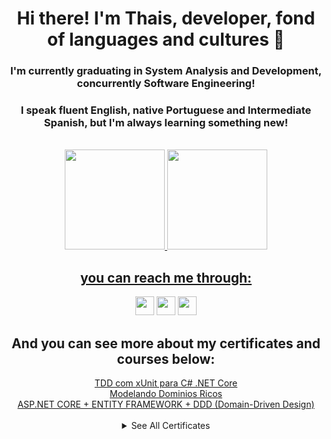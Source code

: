 <div align="center">
  <h1> Hi there! I'm Thais, developer, fond of languages and cultures 👋 </h1>
   <h3 > I'm currently graduating in System Analysis and Development, concurrently Software Engineering! </h3>
  <h3 > I speak fluent English, native Portuguese and Intermediate Spanish, but I'm always learning something new! </h3>
</div>
<div align="center"><br>
  <a href="https://github.com/ThaisAbreuCarvalho">
  <img height="160em" src="https://awesome-github-stats.azurewebsites.net/user-stats/ThaisAbreuCarvalho?cardType=github&theme=great-gatsby"/>
  <img height="160em" src="https://github-readme-stats.vercel.app/api/top-langs/?username=ThaisAbreuCarvalho&layout=compact&langs_count=7&theme=great-gatsby"/>
</div>
<div style="display: inline_block" align="center">
 
  <h2>you can reach me through: </h2>
  <a  href="https://www.linkedin.com/in/thais-carvalho-9776a2199/"><img height="30em" src="https://img.shields.io/badge/LinkedIn-0077B5?style=for-the-badge&logo=linkedin&logoColor=white"/></a>
  <a  href="mailto:thaisabreucarvalho@gmail.com"><img height="30em" src="https://img.shields.io/badge/Gmail-D14836?style=for-the-badge&logo=gmail&logoColor=white"/></a>
  <a  href="https://api.whatsapp.com/send?phone=5541987180623"><img height="30em" src="https://img.shields.io/badge/WhatsApp-25D366?style=for-the-badge&logo=whatsapp&logoColor=white"/></a>
</div>
  <div style="display: inline_block" align="center">
     <h2>And you can see more about my certificates and courses below: </h2>
      <a href="https://github.com/ThaisAbreuCarvalho/ThaisAbreuCarvalho/blob/main/certficados/TDD%20com%20xUnit%20para%20C%23%20.NET%20Core.pdf">TDD com xUnit para C# .NET Core</a><br>
     <a href="https://github.com/ThaisAbreuCarvalho/ThaisAbreuCarvalho/blob/main/certficados/RichDomainModeling.pdf">Modelando Dominios Ricos</a><br>
    <a href="https://github.com/ThaisAbreuCarvalho/ThaisAbreuCarvalho/blob/main/certficados/ASP.NET%20CORE%20%2B%20ENTITY%20FRAMEWORK%20%2B%20DDD%20(Domain-Driven%20Design).pdf">ASP.NET CORE + ENTITY FRAMEWORK + DDD (Domain-Driven Design)</a><br>
    <br>
    <details>
    <summary>See All Certificates</summary>   
       <a href=" https://github.com/ThaisAbreuCarvalho/ThaisAbreuCarvalho/blob/main/certficados/Refatorando%20para%20testes%20de%20unidade.pdf">Refatorando para testes de unidades</a><br>
         <a href="https://github.com/ThaisAbreuCarvalho/ThaisAbreuCarvalho/blob/main/certficados/ASP%20NET%20(C%23)%20-%20Programa%C3%A7%C3%A3o%20em%20Camadas%20-%20CRUD%20completo.pdf">ASP NET (C#) - Programação em Camadas - CRUD completo</a><br>
     <a href="https://github.com/ThaisAbreuCarvalho/ThaisAbreuCarvalho/blob/main/certficados/C%23%20COMPLETO%20Programa%C3%A7%C3%A3o%20Orientada%20a%20Objetos%20%2B%20Projetos.pdf">C# COMPLETO Programação Orientada a Objetos + Projetos</a><br>
       <a href="https://github.com/ThaisAbreuCarvalho/ThaisAbreuCarvalho/blob/main/certficados/ThaisCarvalho_Hackathon%20Portuguese-%20Certificate%20of%20Attendance%20(Meta)%20-%20Google%20Docs.pdf">Meta Hackaton 2022: product thinking, quiz and coding challenges</a><br>
         <a href="https://github.com/ThaisAbreuCarvalho/ThaisAbreuCarvalho/blob/main/certficados/2020-SABFP-HONORABLE.pdf">ICPC Internation Programming Contest 2020</a>
</details>
  </div>
